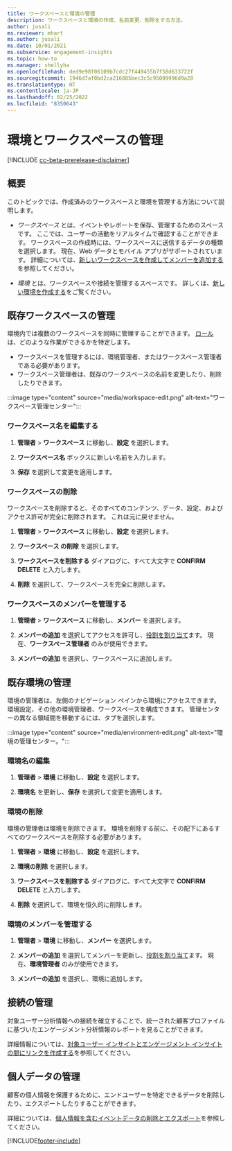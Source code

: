 ```yaml
---
title: ワークスペースと環境の管理
description: ワークスペースと環境の作成、名前変更、削除をする方法。
author: jusali
ms.reviewer: mhart
ms.author: jusali
ms.date: 10/01/2021
ms.subservice: engagement-insights
ms.topic: how-to
ms.manager: shellyha
ms.openlocfilehash: ded9e98f06109b7cdc27f449455b7f58d633722f
ms.sourcegitcommit: 1946d7af0bd2ca216885bec3c5c95009996d9a28
ms.translationtype: HT
ms.contentlocale: ja-JP
ms.lasthandoff: 02/25/2022
ms.locfileid: "8350643"
---
```

# <a name="manage-environments-and-workspaces"></a>環境とワークスペースの管理

[!INCLUDE [cc-beta-prerelease-disclaimer](includes/cc-beta-prerelease-disclaimer.md)]

## <a name="overview"></a>概要

このトピックでは、作成済みのワークスペースと環境を管理する方法について説明します。 

- *ワークスペース* とは、イベントやレポートを保存、管理するためのスペースです。 ここでは、ユーザーの活動をリアルタイムで確認することができます。 ワークスペースの作成時には、ワークスペースに送信するデータの種類を選択します。 現在、Web データとモバイル アプリがサポートされています。 詳細については、[新しいワークスペースを作成してメンバーを追加する](create-workspace.md)を参照してください。

- *環境* とは、ワークスペースや接続を管理するスペースです。 詳しくは、[新しい環境を作成する](create-new-environment.md)をご覧ください。

## <a name="manage-an-existing-workspace"></a>既存ワークスペースの管理

環境内では複数のワークスペースを同時に管理することができます。 [ロール](user-roles.md)は、どのような作業ができるかを特定します。 

 - ワークスペースを管理するには、環境管理者、またはワークスペース管理者である必要があります。
 - ワークスペース管理者は、既存のワークスペースの名前を変更したり、削除したりできます。 

:::image type="content" source="media/workspace-edit.png" alt-text="ワークスペース管理センター":::

### <a name="edit-a-workspace-name"></a>ワークスペース名を編集する

1. **管理者** > **ワークスペース** に移動し、**設定** を選択します。

1. **ワークスペース名** ボックスに新しい名前を入力します。

1. **保存** を選択して変更を適用します。

### <a name="delete-a-workspace"></a>ワークスペースの削除

ワークスペースを削除すると、そのすべてのコンテンツ、データ、設定、およびアクセス許可が完全に削除されます。 これは元に戻せません。

1. **管理者** > **ワークスペース** に移動し、**設定** を選択します。

1. **ワークスペース の削除** を選択します。 

1. **ワークスペースを削除する** ダイアログに、すべて大文字で **CONFIRM DELETE** と入力します。 

1. **削除** を選択して、ワークスペースを完全に削除します。

### <a name="manage-workspace-members"></a>ワークスペースのメンバーを管理する

1. **管理者** > **ワークスペース** に移動し、**メンバー** を選択します。

1. **メンバーの追加** を選択してアクセスを許可し、[役割を割り当て](user-roles.md)ます。 現在、**ワークスペース管理者** のみが使用できます。

1. **メンバーの追加** を選択し、ワークスペースに追加します。

## <a name="manage-an-existing-environment"></a>既存環境の管理

環境の管理者は、左側のナビゲーション ペインから環境にアクセスできます。 環境設定、その他の環境管理者、ワークスペースを構成できます。 管理センターの異なる領域間を移動するには、タブを選択します。

:::image type="content" source="media/environment-edit.png" alt-text="環境の管理センター。":::

### <a name="edit-an-environment-name"></a>環境名の編集

1. **管理者** > **環境** に移動し、**設定** を選択します。

1. **環境名** を更新し、**保存** を選択して変更を適用します。

### <a name="delete-an-environment"></a>環境の削除

環境の管理者は環境を削除できます。 環境を削除する前に、その配下にあるすべてのワークスペースを削除する必要があります。

1. **管理者** > **環境** に移動し、**設定** を選択します。

1. **環境の削除** を選択します。 

1. **ワークスペースを削除する** ダイアログに、すべて大文字で **CONFIRM DELETE** と入力します。 

1. **削除** を選択して、環境を恒久的に削除します。

### <a name="manage-environment-members"></a>環境のメンバーを管理する

1. **管理者** > **環境** に移動し、**メンバー** を選択します。

1. **メンバーの追加** を選択してメンバーを更新し、[役割を割り当て](user-roles.md)ます。 現在、**環境管理者** のみが使用できます。

1. **メンバーの追加** を選択し、環境に追加します。

## <a name="manage-connections"></a>接続の管理

対象ユーザー分析情報への接続を確立することで、統一された顧客プロファイルに基づいたエンゲージメント分析情報のレポートを見ることができます。 

詳細情報については、[対象ユーザー インサイトとエンゲージメント インサイトの間にリンクを作成する](integrate-audience-insights-engagement-insights.md)を参照してください。

## <a name="manage-personal-data"></a>個人データの管理

顧客の個人情報を保護するために、エンドユーザーを特定できるデータを削除したり、エクスポートしたりすることができます。

詳細については、[個人情報を含むイベントデータの削除とエクスポート](../dsr-rights-requests.md)を参照してください。

[!INCLUDE[footer-include](../includes/footer-banner.md)]
